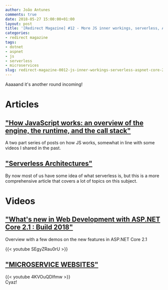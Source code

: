 ```yaml
---
author: João Antunes
comments: true
date: 2018-05-27 15:00:00+01:00
layout: post
title: '[Redirect Magazine] #12 - More JS inner workings, serverless, ASP.NET Core 2.1 and microservice websites'
categories:
- redirect magazine
tags:
- dotnet
- aspnet
- js
- serverless
- microservices
slug: redirect-magazine-0012-js-inner-workings-serverless-aspnet-core-21-microservice-websites
---
```


Aaaaand it's another round incoming!

# Articles
## ["How JavaScript works: an overview of the engine, the runtime, and the call stack"](https://blog.sessionstack.com/how-does-javascript-actually-work-part-1-b0bacc073cf)
A two part series of posts on how JS works, somewhat in line with some videos I shared in the past.
<br/>
## ["Serverless Architectures"](https://martinfowler.com/articles/serverless.html)
By now most of us have some idea of what serverless is, but this is a more comprehensive article that covers a lot of topics on this subject.
<br/>
# Videos
## ["What's new in Web Development with ASP.NET Core 2.1 : Build 2018"](https://youtu.be/SEgyZRau0rU)
Overview with a few demos on the new features in ASP.NET Core 2.1

{{< youtube SEgyZRau0rU >}}
<br/>
## ["MICROSERVICE WEBSITES"](https://youtu.be/4KVOuQDIfmw)

{{< youtube 4KVOuQDIfmw >}}
<br/>
Cyaz!